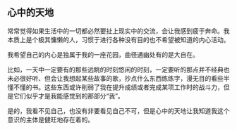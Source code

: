 ## 心中的天地

常常觉得如果生活中的一切都必然要扯上现实中的交流，会让我感到疲于奔命。我本质上是个极其慵懒的人，习惯于进行各种没有目的也不希望被知道的内心活动。

我希望自己的内心是独属于我的一座花园，曲径通幽处有的是大自在。

比如，一天中一定要有的那些远眺的时刻悠闲的时刻，一定要听的那点并不经典也未必很好听、但会让我想起某些故事的歌，抄点什么东西练练字，漫无目的看些半懂不懂的书。这些东西或许削弱了我在提升成绩或者完成某项工作时的战斗力，但是它们似乎才是我能感觉到的那部分“我”。

是的，我看不见自己，也没有非要看见自己不可，但是心中的天地让我知道我这个意识的主体是健旺地存在着的。
